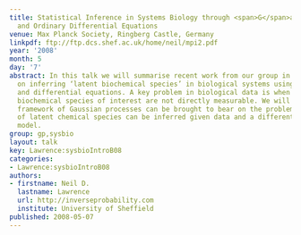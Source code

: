 ```yaml
---
title: Statistical Inference in Systems Biology through <span>G</span>aussian Processes
  and Ordinary Differential Equations
venue: Max Planck Society, Ringberg Castle, Germany
linkpdf: ftp://ftp.dcs.shef.ac.uk/home/neil/mpi2.pdf
year: '2008'
month: 5
day: '7'
abstract: In this talk we will summarise recent work from our group in Manchester
  on inferring ‘latent biochemical species’ in biological systems using Gaussian processes
  and differential equations. A key problem in biological data is when particular
  biochemical species of interest are not directly measurable. We will show how the
  framework of Gaussian processes can be brought to bear on the problem and values
  of latent chemical species can be inferred given data and a differential equation
  model.
group: gp,sysbio
layout: talk
key: Lawrence:sysbioIntroB08
categories:
- Lawrence:sysbioIntroB08
authors:
- firstname: Neil D.
  lastname: Lawrence
  url: http://inverseprobability.com
  institute: University of Sheffield
published: 2008-05-07
---
```

